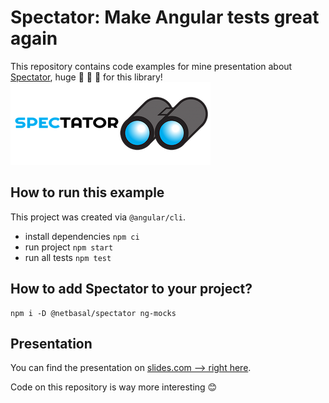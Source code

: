 # Spectator: Make Angular tests great again

This repository contains code examples for mine presentation about [Spectator](https://github.com/NetanelBasal/spectator), huge :clap: :clap: :clap: for this library!
![spectator-logo](assets/spectator-logo.png?raw=true "Spectator logo")

## How to run this example

This project was created via `@angular/cli`.

* install dependencies `npm ci`
* run project `npm start`
* run all tests `npm test`

## How to add Spectator to your project?

```
npm i -D @netbasal/spectator ng-mocks
```

## Presentation
You can find the presentation on [slides.com --> right here](https://slides.com/michalczukm/spectator-angular-tests/).

Code on this repository is way more interesting :blush:
